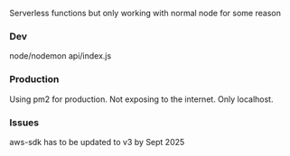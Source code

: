 Serverless functions but only working with normal node for some reason

### Dev
node/nodemon api/index.js

### Production
Using pm2 for production. Not exposing to the internet. Only localhost.

### Issues
aws-sdk has to be updated to v3 by Sept 2025
